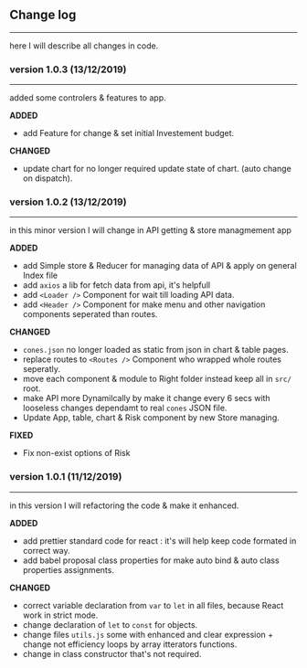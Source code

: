## Change log

---

here I will describe all changes in code.

### version 1.0.3 (13/12/2019)

---

added some controlers & features to app.

**ADDED**

-   add Feature for change & set initial Investement budget.

**CHANGED**

-   update chart for no longer required update state of chart. (auto change on dispatch).

### version 1.0.2 (13/12/2019)

---

in this minor version I will change in API getting & store managmement app

**ADDED**

-   add Simple store & Reducer for managing data of API & apply on general Index file
-   add `axios` a lib for fetch data from api, it's helpfull
-   add `<Loader />` Component for wait till loading API data.
-   add `<Header />` Component for make menu and other navigation components seperated than routes.

**CHANGED**

-   `cones.json` no longer loaded as static from json in chart & table pages.
-   replace routes to `<Routes />` Component who wrapped whole routes seperatly.
-   move each component & module to Right folder instead keep all in `src/` root.
-   make API more Dynamilcally by make it change every 6 secs with looseless changes dependamt to real `cones` JSON file.
-   Update App, table, chart & Risk component by new Store managing.

**FIXED**

-   Fix non-exist options of Risk

### version 1.0.1 (11/12/2019)

---

in this version I will refactoring the code & make it enhanced.

**ADDED**

-   add prettier standard code for react : it's will help keep code formated in correct way.
-   add babel proposal class properties for make auto bind & auto class properties assignments.

**CHANGED**

-   correct variable declaration from `var` to `let` in all files, because React work in strict mode.
-   change declaration of `let` to `const` for objects.
-   change files `utils.js` some with enhanced and clear expression + change not efficiency loops by array itterators functions.
-   change in class constructor that's not required.
